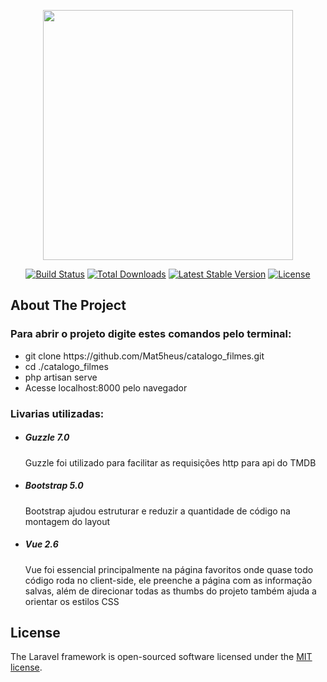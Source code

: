 <p align="center"><a href="https://laravel.com" target="_blank"><img src="https://raw.githubusercontent.com/laravel/art/master/logo-lockup/5%20SVG/2%20CMYK/1%20Full%20Color/laravel-logolockup-cmyk-red.svg" width="400"></a></p>

<p align="center">
<a href="https://travis-ci.org/laravel/framework"><img src="https://travis-ci.org/laravel/framework.svg" alt="Build Status"></a>
<a href="https://packagist.org/packages/laravel/framework"><img src="https://img.shields.io/packagist/dt/laravel/framework" alt="Total Downloads"></a>
<a href="https://packagist.org/packages/laravel/framework"><img src="https://img.shields.io/packagist/v/laravel/framework" alt="Latest Stable Version"></a>
<a href="https://packagist.org/packages/laravel/framework"><img src="https://img.shields.io/packagist/l/laravel/framework" alt="License"></a>
</p>

## About The Project

### Para abrir o projeto digite estes comandos pelo terminal:

<ul>
    <li>git clone https://github.com/Mat5heus/catalogo_filmes.git</li>
    <li>cd ./catalogo_filmes</li>
    <li>php artisan serve</li>
    <li>Acesse localhost:8000 pelo navegador</li>
</ul>


### Livarias utilizadas:

<ul>
    <li><h5>Guzzle 7.0</h5>
        <p>Guzzle foi utilizado para facilitar as requisições http para api do TMDB</p>
    </li>
    <li><h5>Bootstrap 5.0</h5>
        <p>Bootstrap ajudou estruturar e reduzir a quantidade de código na montagem do layout</p>
    </li>
    <li><h5>Vue 2.6</h5>
        <p>Vue foi essencial principalmente na página favoritos onde quase todo código roda no client-side, ele preenche a página com as informação salvas, além de direcionar todas as thumbs do projeto também ajuda a orientar os estilos CSS</p>
    </li>
</ul>

## License

The Laravel framework is open-sourced software licensed under the [MIT license](https://opensource.org/licenses/MIT).
